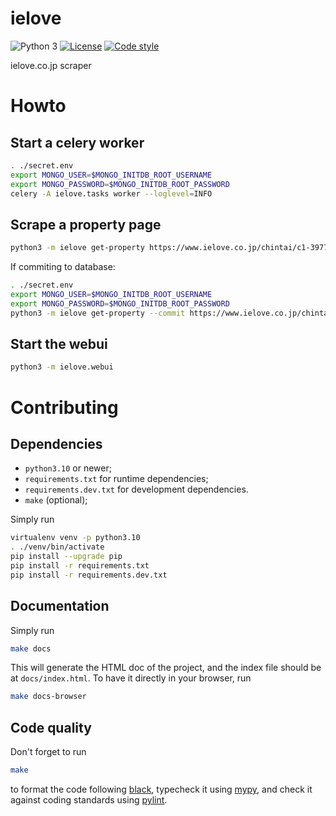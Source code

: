 # ielove

![Python 3](https://img.shields.io/badge/python-3-blue?logo=python)
[![License](https://img.shields.io/badge/license-MIT-green)](https://choosealicense.com/licenses/mit/)
[![Code style](https://img.shields.io/badge/style-black-black)](https://pypi.org/project/black)

ielove.co.jp scraper

# Howto

## Start a celery worker

```sh
. ./secret.env
export MONGO_USER=$MONGO_INITDB_ROOT_USERNAME
export MONGO_PASSWORD=$MONGO_INITDB_ROOT_PASSWORD
celery -A ielove.tasks worker --loglevel=INFO
```

## Scrape a property page

```sh
python3 -m ielove get-property https://www.ielove.co.jp/chintai/c1-397758400
```

If commiting to database:

```sh
. ./secret.env
export MONGO_USER=$MONGO_INITDB_ROOT_USERNAME
export MONGO_PASSWORD=$MONGO_INITDB_ROOT_PASSWORD
python3 -m ielove get-property --commit https://www.ielove.co.jp/chintai/c1-397758400
```

## Start the webui

```sh
python3 -m ielove.webui
```

# Contributing

## Dependencies

- `python3.10` or newer;
- `requirements.txt` for runtime dependencies;
- `requirements.dev.txt` for development dependencies.
- `make` (optional);

Simply run

```sh
virtualenv venv -p python3.10
. ./venv/bin/activate
pip install --upgrade pip
pip install -r requirements.txt
pip install -r requirements.dev.txt
```

## Documentation

Simply run

```sh
make docs
```

This will generate the HTML doc of the project, and the index file should be at
`docs/index.html`. To have it directly in your browser, run

```sh
make docs-browser
```

## Code quality

Don't forget to run

```sh
make
```

to format the code following [black](https://pypi.org/project/black/),
typecheck it using [mypy](http://mypy-lang.org/), and check it against coding
standards using [pylint](https://pylint.org/).
